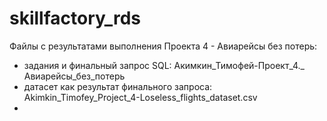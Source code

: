 # skillfactory_rds
Файлы с результатами выполнения Проекта 4 - Авиарейсы без потерь:

- задания и финальный запрос SQL: Акимкин_Тимофей-Проект_4._ Авиарейсы_без_потерь
- датасет как результат финального запроса: Akimkin_Timofey_Project_4-Loseless_flights_dataset.csv
- 


